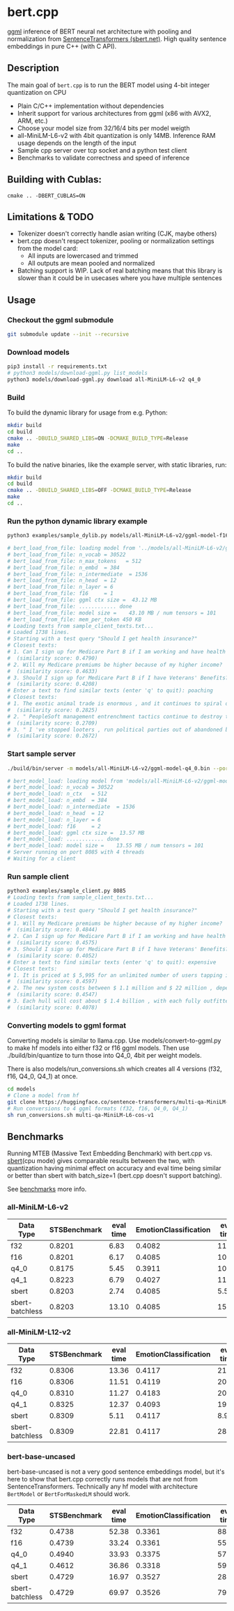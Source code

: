 # bert.cpp

[ggml](https://github.com/ggerganov/ggml) inference of BERT neural net architecture with pooling and normalization from [SentenceTransformers (sbert.net)](https://sbert.net/).
High quality sentence embeddings in pure C++ (with C API).

## Description
The main goal of `bert.cpp` is to run the BERT model using 4-bit integer quantization on CPU

* Plain C/C++ implementation without dependencies
* Inherit support for various architectures from ggml (x86 with AVX2, ARM, etc.)
* Choose your model size from 32/16/4 bits per model weigth
* all-MiniLM-L6-v2 with 4bit quantization is only 14MB. Inference RAM usage depends on the length of the input
* Sample cpp server over tcp socket and a python test client
* Benchmarks to validate correctness and speed of inference

## Building with Cublas:
```
cmake .. -DBERT_CUBLAS=ON
```

## Limitations & TODO
* Tokenizer doesn't correctly handle asian writing (CJK, maybe others)
* bert.cpp doesn't respect tokenizer, pooling or normalization settings from the model card:
    * All inputs are lowercased and trimmed
    * All outputs are mean pooled and normalized
* Batching support is WIP. Lack of real batching means that this library is slower than it could be in usecases where you have multiple sentences

## Usage

### Checkout the ggml submodule
```sh
git submodule update --init --recursive
```
### Download models
```sh
pip3 install -r requirements.txt
# python3 models/download-ggml.py list_models
python3 models/download-ggml.py download all-MiniLM-L6-v2 q4_0
```
### Build
To build the dynamic library for usage from e.g. Python:
```sh
mkdir build
cd build
cmake .. -DBUILD_SHARED_LIBS=ON -DCMAKE_BUILD_TYPE=Release
make
cd ..
```

To build the native binaries, like the example server, with static libraries, run:
```sh
mkdir build
cd build
cmake .. -DBUILD_SHARED_LIBS=OFF -DCMAKE_BUILD_TYPE=Release
make
cd ..
```
### Run the python dynamic library example
```sh
python3 examples/sample_dylib.py models/all-MiniLM-L6-v2/ggml-model-f16.bin

# bert_load_from_file: loading model from '../models/all-MiniLM-L6-v2/ggml-model-f16.bin' - please wait ...
# bert_load_from_file: n_vocab = 30522
# bert_load_from_file: n_max_tokens   = 512
# bert_load_from_file: n_embd  = 384
# bert_load_from_file: n_intermediate  = 1536
# bert_load_from_file: n_head  = 12
# bert_load_from_file: n_layer = 6
# bert_load_from_file: f16     = 1
# bert_load_from_file: ggml ctx size =  43.12 MB
# bert_load_from_file: ............ done
# bert_load_from_file: model size =    43.10 MB / num tensors = 101
# bert_load_from_file: mem_per_token 450 KB
# Loading texts from sample_client_texts.txt...
# Loaded 1738 lines.
# Starting with a test query "Should I get health insurance?"
# Closest texts:
# 1. Can I sign up for Medicare Part B if I am working and have health insurance through an employer?
#  (similarity score: 0.4790)
# 2. Will my Medicare premiums be higher because of my higher income?
#  (similarity score: 0.4633)
# 3. Should I sign up for Medicare Part B if I have Veterans' Benefits?
#  (similarity score: 0.4208)
# Enter a text to find similar texts (enter 'q' to quit): poaching
# Closest texts:
# 1. The exotic animal trade is enormous , and it continues to spiral out of control .
#  (similarity score: 0.2825)
# 2. " PeopleSoft management entrenchment tactics continue to destroy the value of the company for its shareholders , " said Deborah Lilienthal , an Oracle spokeswoman .
#  (similarity score: 0.2709)
# 3. " I 've stopped looters , run political parties out of abandoned buildings , caught people with large amounts of cash and weapons , " Williams said .
#  (similarity score: 0.2672)
```

### Start sample server
```sh
./build/bin/server -m models/all-MiniLM-L6-v2/ggml-model-q4_0.bin --port 8085

# bert_model_load: loading model from 'models/all-MiniLM-L6-v2/ggml-model-q4_0.bin' - please wait ...
# bert_model_load: n_vocab = 30522
# bert_model_load: n_ctx   = 512
# bert_model_load: n_embd  = 384
# bert_model_load: n_intermediate  = 1536
# bert_model_load: n_head  = 12
# bert_model_load: n_layer = 6
# bert_model_load: f16     = 2
# bert_model_load: ggml ctx size =  13.57 MB
# bert_model_load: ............ done
# bert_model_load: model size =    13.55 MB / num tensors = 101
# Server running on port 8085 with 4 threads
# Waiting for a client
```
### Run sample client
```sh
python3 examples/sample_client.py 8085
# Loading texts from sample_client_texts.txt...
# Loaded 1738 lines.
# Starting with a test query "Should I get health insurance?"
# Closest texts:
# 1. Will my Medicare premiums be higher because of my higher income?
#  (similarity score: 0.4844)
# 2. Can I sign up for Medicare Part B if I am working and have health insurance through an employer?
#  (similarity score: 0.4575)
# 3. Should I sign up for Medicare Part B if I have Veterans' Benefits?
#  (similarity score: 0.4052)
# Enter a text to find similar texts (enter 'q' to quit): expensive
# Closest texts:
# 1. It is priced at $ 5,995 for an unlimited number of users tapping into the single processor , or $ 195 per user with a minimum of five users .
#  (similarity score: 0.4597)
# 2. The new system costs between $ 1.1 million and $ 22 million , depending on configuration .
#  (similarity score: 0.4547)
# 3. Each hull will cost about $ 1.4 billion , with each fully outfitted submarine costing about $ 2.2 billion , Young said .
#  (similarity score: 0.4078)
```

### Converting models to ggml format
Converting models is similar to llama.cpp. Use models/convert-to-ggml.py to make hf models into either f32 or f16 ggml models. Then use ./build/bin/quantize to turn those into Q4_0, 4bit per weight models.

There is also models/run_conversions.sh which creates all 4 versions (f32, f16, Q4_0, Q4_1) at once.
```sh
cd models
# Clone a model from hf
git clone https://huggingface.co/sentence-transformers/multi-qa-MiniLM-L6-cos-v1
# Run conversions to 4 ggml formats (f32, f16, Q4_0, Q4_1)
sh run_conversions.sh multi-qa-MiniLM-L6-cos-v1
```

## Benchmarks
Running MTEB (Massive Text Embedding Benchmark) with bert.cpp vs. [sbert](https://sbert.net/)(cpu mode) gives comparable results between the two, with quantization having minimal effect on accuracy and eval time being similar or better than sbert with batch_size=1 (bert.cpp doesn't support batching).

See [benchmarks](benchmarks) more info.
### all-MiniLM-L6-v2
| Data Type | STSBenchmark | eval time | EmotionClassification | eval time | 
|-----------|-----------|------------|-----------|------------|
| f32 | 0.8201 | 6.83 | 0.4082 | 11.34 | 
| f16 | 0.8201 | 6.17 | 0.4085 | 10.28 | 
| q4_0 | 0.8175 | 5.45 | 0.3911 | 10.63 | 
| q4_1 | 0.8223 | 6.79 | 0.4027 | 11.41 | 
| sbert | 0.8203 | 2.74 | 0.4085 | 5.56 | 
| sbert-batchless | 0.8203 | 13.10 | 0.4085 | 15.52 | 

### all-MiniLM-L12-v2
| Data Type | STSBenchmark | eval time | EmotionClassification | eval time | 
|-----------|-----------|------------|-----------|------------|
| f32 | 0.8306 | 13.36 | 0.4117 | 21.23 | 
| f16 | 0.8306 | 11.51 | 0.4119 | 20.08 | 
| q4_0 | 0.8310 | 11.27 | 0.4183 | 20.81 | 
| q4_1 | 0.8325 | 12.37 | 0.4093 | 19.38 | 
| sbert | 0.8309 | 5.11 | 0.4117 | 8.93 | 
| sbert-batchless | 0.8309 | 22.81 | 0.4117 | 28.04 | 

### bert-base-uncased
bert-base-uncased is not a very good sentence embeddings model, but it's here to show that bert.cpp correctly runs models that are not from SentenceTransformers. Technically any hf model with architecture `BertModel` or `BertForMaskedLM` should work.

| Data Type | STSBenchmark | eval time | EmotionClassification | eval time | 
|-----------|-----------|------------|-----------|------------|
| f32 | 0.4738 | 52.38 | 0.3361 | 88.56 | 
| f16 | 0.4739 | 33.24 | 0.3361 | 55.86 | 
| q4_0 | 0.4940 | 33.93 | 0.3375 | 57.82 | 
| q4_1 | 0.4612 | 36.86 | 0.3318 | 59.63 | 
| sbert | 0.4729 | 16.97 | 0.3527 | 28.77 | 
| sbert-batchless | 0.4729 | 69.97 | 0.3526 | 79.02 | 
